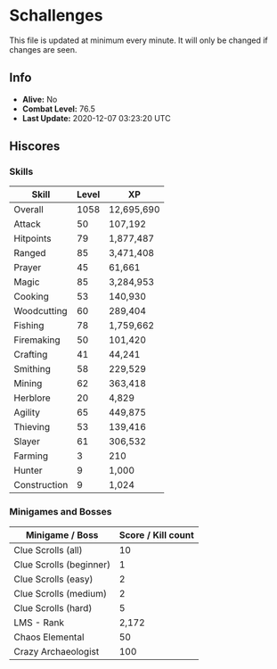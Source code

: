 # Schallenges

This file is updated at minimum every minute. It will only be changed if changes are seen.

## Info

 - **Alive:** No
 - **Combat Level:** 76.5
 - **Last Update:** 2020-12-07 03:23:20 UTC

## Hiscores

### Skills

| Skill | Level | XP |
|--|--|--|
| Overall | 1058 | 12,695,690 |
| Attack | 50 | 107,192 |
| Hitpoints | 79 | 1,877,487 |
| Ranged | 85 | 3,471,408 |
| Prayer | 45 | 61,661 |
| Magic | 85 | 3,284,953 |
| Cooking | 53 | 140,930 |
| Woodcutting | 60 | 289,404 |
| Fishing | 78 | 1,759,662 |
| Firemaking | 50 | 101,420 |
| Crafting | 41 | 44,241 |
| Smithing | 58 | 229,529 |
| Mining | 62 | 363,418 |
| Herblore | 20 | 4,829 |
| Agility | 65 | 449,875 |
| Thieving | 53 | 139,416 |
| Slayer | 61 | 306,532 |
| Farming | 3 | 210 |
| Hunter | 9 | 1,000 |
| Construction | 9 | 1,024 |

### Minigames and Bosses

| Minigame / Boss | Score / Kill count |
|--|--|
| Clue Scrolls (all) | 10 |
| Clue Scrolls (beginner) | 1 |
| Clue Scrolls (easy) | 2 |
| Clue Scrolls (medium) | 2 |
| Clue Scrolls (hard) | 5 |
| LMS - Rank | 2,172 |
| Chaos Elemental | 50 |
| Crazy Archaeologist | 100 |
